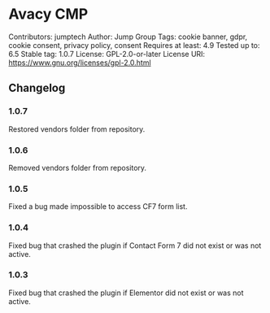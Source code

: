 # Avacy CMP

Contributors: jumptech
Author: Jump Group
Tags: cookie banner, gdpr, cookie consent, privacy policy, consent
Requires at least: 4.9
Tested up to: 6.5
Stable tag: 1.0.7
License: GPL-2.0-or-later
License URI: https://www.gnu.org/licenses/gpl-2.0.html

## Changelog

### 1.0.7

Restored vendors folder from repository.

### 1.0.6

Removed vendors folder from repository.

### 1.0.5

Fixed a bug made impossible to access CF7 form list.

### 1.0.4

Fixed bug that crashed the plugin if Contact Form 7 did not exist or was not active.

### 1.0.3

Fixed bug that crashed the plugin if Elementor did not exist or was not active.